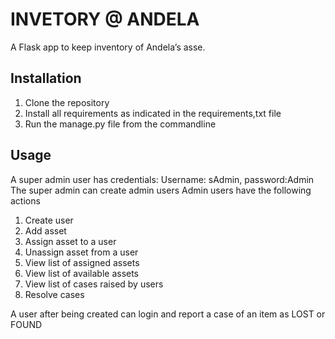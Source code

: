 # INVETORY @ ANDELA
A Flask app  to keep inventory of Andela’s asse. 


## Installation
1. Clone the repository
2. Install all requirements as indicated in the requirements,txt file
3. Run the manage.py file from the commandline


## Usage
A super admin user has credentials: Username: sAdmin, password:Admin
The super admin can create admin users
Admin users have the following actions
1. Create user
2. Add asset
3. Assign asset to a user
4. Unassign asset from a user
5. View list of assigned assets
6. View list of available assets
7. View list of cases raised by users
8. Resolve cases

A user after being created can login and report a case of an item as LOST or FOUND

